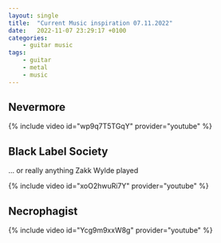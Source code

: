 ```yaml
---
layout: single
title:  "Current Music inspiration 07.11.2022"
date:   2022-11-07 23:29:17 +0100
categories: 
    - guitar music
tags:
    - guitar 
    - metal 
    - music
---
```


## Nevermore
{% include video id="wp9q7T5TGqY" provider="youtube" %}

## Black Label Society
... or really anything Zakk Wylde played

{% include video id="xoO2hwuRi7Y" provider="youtube" %}

## Necrophagist
{% include video id="Ycg9m9xxW8g" provider="youtube" %}